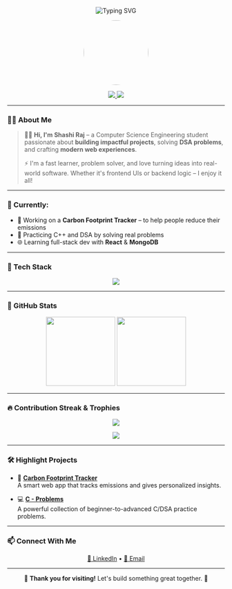 <!-- Typing animation -->
<p align="center">
  <img src="https://readme-typing-svg.herokuapp.com?font=Fira+Code&size=26&pause=1000&center=true&vCenter=true&width=600&lines=Hey+there!+👋;I'm+Shashi+Raj.;Welcome+to+my+GitHub+Profile!+🚀" alt="Typing SVG" />
</p>

<!-- GitHub Profile Image -->
<p align="center">
  <img src="https://avatars.githubusercontent.com/SHASHI434" width="150" style="border-radius: 50%" />
</p>

<!-- Badges -->
<p align="center">
  <a href="https://www.linkedin.com/in/shashi-raj-17a614318" target="_blank">
    <img src="https://img.shields.io/badge/LinkedIn-blue?style=for-the-badge&logo=linkedin" />
  </a>
  <a href="mailto:shashirj201@gmail.com">
    <img src="https://img.shields.io/badge/Gmail-red?style=for-the-badge&logo=gmail&logoColor=white" />
  </a>
</p>

---

### 👨‍💼 About Me

> 🙋‍♂️ **Hi, I'm Shashi Raj** – a Computer Science Engineering student passionate about **building impactful projects**, solving **DSA problems**, and crafting **modern web experiences**.  
>  
> ⚡ I'm a fast learner, problem solver, and love turning ideas into real-world software. Whether it's frontend UIs or backend logic – I enjoy it all!

---

### 💼 Currently:

- 🔨 Working on a **Carbon Footprint Tracker** – to help people reduce their emissions
- 🧠 Practicing C++ and DSA by solving real problems
- 🌐 Learning full-stack dev with **React** & **MongoDB**

---

### 🧰 Tech Stack

<p align="center">
  <img src="https://skillicons.dev/icons?i=html,css,js,react,cpp,github,git,vscode" />
</p>

---

### 🚀 GitHub Stats

<p align="center">
  <img src="https://github-readme-stats.vercel.app/api?username=SHASHI434&show_icons=true&theme=radical" height="160"/>
  <img src="https://github-readme-stats.vercel.app/api/top-langs/?username=SHASHI434&layout=compact&theme=radical" height="160"/>
</p>

---

### 🔥 Contribution Streak & Trophies

<p align="center">
  <img src="https://github-readme-streak-stats.herokuapp.com/?user=SHASHI434&theme=radical" />
</p>

<p align="center">
  <img src="https://github-profile-trophy.vercel.app/?username=SHASHI434&theme=dracula&row=1&column=6" />
</p>

---

### 🛠️ Highlight Projects

- 🌿 **[Carbon Footprint Tracker](https://github.com/SHASHI434/Carbon-tracker.git)**  
  A smart web app that tracks emissions and gives personalized insights.

- 💻 **[C - Problems](https://github.com/SHASHI434/C-problems.git)**  
  A powerful collection of beginner-to-advanced C/DSA practice problems.

---

### 📫 Connect With Me

<p align="center">
  <a href="https://www.linkedin.com/in/shashi-raj-17a614318">🔗 LinkedIn</a> •
  <a href="mailto:shashirj201@gmail.com">📩 Email</a>
</p>

---

<p align="center">
  🚀 <b>Thank you for visiting!</b> Let's build something great together. 🌟
</p>
